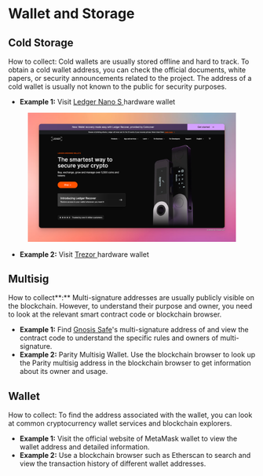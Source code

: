# Wallet and Storage

## **Cold Storage**

How to collect: Cold wallets are usually stored offline and hard to track. To obtain a cold wallet address, you can check the official documents, white papers, or security announcements related to the project. The address of a cold wallet is usually not known to the public for security purposes.

* **Example 1:** Visit [Ledger Nano S ](https://www.ledger.com/)hardware wallet

<figure><img src="../../.gitbook/assets/image (1).png" alt=""><figcaption></figcaption></figure>

* **Example 2:** Visit [Trezor ](https://trezor.io/)hardware wallet

## **Multisig**

How to collect**:** Multi-signature addresses are usually publicly visible on the blockchain. However, to understand their purpose and owner, you need to look at the relevant smart contract code or blockchain browser.

* **Example 1:** Find [Gnosis Safe](https://www.gnosis.io/)'s multi-signature address of and view the contract code to understand the specific rules and owners of multi-signature.
* **Example 2:** Parity Multisig Wallet. Use the blockchain browser to look up the Parity multisig address in the blockchain browser to get information about its owner and usage.

## **Wallet**

How to collect: To find the address associated with the wallet, you can look at common cryptocurrency wallet services and blockchain explorers.

* **Example 1:** Visit the official website of MetaMask wallet to view the wallet address and detailed information.
* **Example 2:** Use a blockchain browser such as Etherscan to search and view the transaction history of different wallet addresses.

